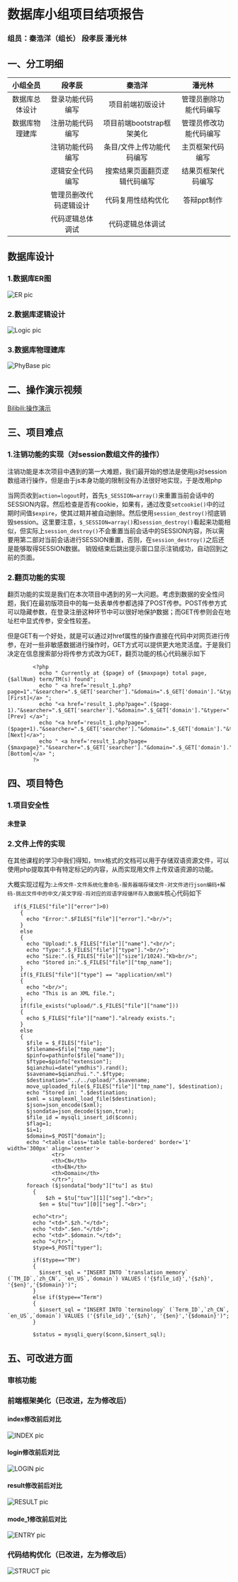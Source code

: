 # 数据库小组项目结项报告
### 组员：秦浩洋（组长） 段孝辰 潘光林

## 一、分工明细
| 小组全员   |  段孝辰  |  秦浩洋 | 潘光林|
|  :----:  | :----:  |  :----:  | :----:  |
| 数据库总体设计  | 登录功能代码编写 |项目前端初版设计|管理员删除功能代码编写|
| 数据库物理建库  | 注册功能代码编写 |项目前端bootstrap框架美化|管理员修改功能代码编写|
|                | 注销功能代码编写|条目/文件上传功能代码编写|主页框架代码编写|
|                | 逻辑安全代码编写|搜索结果页面翻页逻辑代码编写|结果页框架代码编写|
|                | 管理员删改代码逻辑设计|代码复用性结构优化|答辩ppt制作|
|                | 代码逻辑总体调试|代码逻辑总体调试||

## 数据库设计
### 1.数据库ER图
![ER pic](https://github.com/JayKay7812/Database-Theory/blob/master/小组项目/Source/img/ER.png)
### 2.数据库逻辑设计
![Logic pic](https://github.com/JayKay7812/Database-Theory/blob/master/小组项目/Source/img/Logic.png)
### 3.数据库物理建库
![PhyBase pic](https://github.com/JayKay7812/Database-Theory/blob/master/小组项目/Source/img/PhyBase.png)

## 二、操作演示视频
[Bilibili:操作演示](https://www.bilibili.com/video/BV1ca4y1e7M7/)

## 三、项目难点

### 1.注销功能的实现（对session数组文件的操作）

  注销功能是本次项目中遇到的第一大难题，我们最开始的想法是使用js对session数组进行操作，但是由于js本身功能的限制没有办法很好地实现，于是改用php

  当网页收到```action=logout```时，首先```$_SESSION=array()```来重置当前会话中的SESSION内容。然后检查是否有cookie，如果有，通过改变```setcookie()```中的过期时间值```$expire```，使其过期并被自动删除。然后使用```session_destroy()```彻底销毁session。这里要注意，```$_SESSION=array()```和```session_destroy()```看起来功能相似，但实际上```session_destroy()```不会重置当前会话中的SESSION内容，所以需要用第二部对当前会话进行SESSION重置，否则，在```session_destroy()```之后还是能够取得SESSION数据。
销毁结束后跳出提示窗口显示注销成功，自动回到之前的页面。


### 2.翻页功能的实现

  翻页功能的实现是我们在本次项目中遇到的另一大问题。考虑到数据的安全性问题，我们在最初版项目中的每一处表单传参都选择了POST传参。POST传参方式可以隐藏参数，在登录注册这种环节中可以很好地保护数据；而GET传参则会在地址栏中显式传参，安全性较差。

  但是GET有一个好处，就是可以通过对href属性的操作直接在代码中对网页进行传参，在对一些非敏感数据进行操作时，GET方式可以提供更大地灵活度。于是我们决定在信息搜索部分将传参方式改为GET，翻页功能的核心代码展示如下
```
        <?php
          echo " Currently at {$page} of {$maxpage} total page, {$allNum} term/TM(s) found";
          echo " <a href='result_1.php?page=1"."&searcher=".$_GET['searcher']."&domain=".$_GET['domain']."&typer=".$_GET['typer']."'>[First]</a> ";
          echo "<a href='result_1.php?page=".($page-1)."&searcher=".$_GET['searcher']."&domain=".$_GET['domain']."&typer=".$_GET['typer']."'>[Prev] </a>";
          echo "<a href='result_1.php?page=".($page+1)."&searcher=".$_GET['searcher']."&domain=".$_GET['domain']."&typer=".$_GET['typer']."'>[Next]</a>";
          echo " <a href='result_1.php?page={$maxpage}"."&searcher=".$_GET['searcher']."&domain=".$_GET['domain']."&typer=".$_GET['typer']."'>[Bottom]</a> ";
        ?>
```
## 四、项目特色
### 1.项目安全性
#### 未登录

### 2.文件上传的实现

在其他课程的学习中我们得知，tmx格式的文档可以用于存储双语资源文件，可以使用php提取其中有特定标记的内容，从而实现用文件上传双语资源的功能。

大概实现过程为:```上传文件-文件系统化重命名-服务器端存储文件-对文件进行json编码+解码-挑出文件中的中文/英文字段-将对应的双语字段循环存入数据库```核心代码如下
```
  if($_FILES["file"]["error"]>0)
    {
      echo "Error:".$FILES["file"]["error"]."<br/>";
    }
    else
    {
      echo "Upload:".$_FILES["file"]["name"]."<br/>";
      echo "Type:".$_FILES["file"]["type"]."<br/>";
      echo "Size:".($_FILES["file"]["size"]/1024)."Kb<br/>";
      echo "Stored in:".$_FILES["file"]["tmp_name"];
    }
    if($_FILES["file"]["type"] == "application/xml")
    {
      echo "<br/>";
      echo "This is an XML file.";
    }
    if(file_exists("upload/".$_FILES["file"]["name"]))
    {
      echo $_FILES["file"]["name"]."already exists.";
    }
    else
    {
      $file = $_FILES["file"];
      $filename=$file["tmp_name"];
      $pinfo=pathinfo($file["name"]);
      $ftype=$pinfo["extension"];
      $qianzhui=date("ymdhis").rand();
      $savename=$qianzhui.".".$ftype;
      $destination="../../upload/".$savename;
      move_uploaded_file($_FILES["file"]["tmp_name"], $destination);
      echo "Stored in: ".$destination;
      $xml = simplexml_load_file($destination);
      $json=json_encode($xml);
      $jsondata=json_decode($json,true);
      $file_id = mysqli_insert_id($conn);
      $flag=1;
      $i=1;
	  $domain=$_POST["domain"];
      echo "<table class='table table-bordered' border='1' width='300px' align='center'>
              <tr>
              <th>CN</th>
              <th>EN</th>
			  <th>Domain</th>
              </tr>";
      foreach ($jsondata["body"]["tu"] as $tu)
    	{
    		$zh = $tu["tuv"][1]["seg"]."<br>";
    	  $en = $tu["tuv"][0]["seg"]."<br>";

        echo"<tr>";
      	echo "<td>".$zh."</td>";
      	echo "<td>".$en."</td>";
		echo "<td>".$domain."</td>";
      	echo "</tr>";
        $type=$_POST["typer"];

        if($type=="TM")
        {
          $insert_sql = "INSERT INTO `translation_memory` (`TM_ID`,`zh_CN`, `en_US`,`domain`) VALUES ('{$file_id}','{$zh}', '{$en}','{$domain}')";
        }
        else if($type=="Term")
        {
          $insert_sql = "INSERT INTO `terminology` (`Term_ID`,`zh_CN`, `en_US`,`domain`) VALUES ('{$file_id}','{$zh}', '{$en}','{$domain}')";
        }

        $status = mysqli_query($conn,$insert_sql);
```
## 五、可改进方面
### 审核功能

### 前端框架美化（已改进，左为修改后）

#### index修改前后对比
![INDEX pic](https://github.com/JayKay7812/Database-Theory/blob/master/小组项目/Source/img/INDEX.png)

#### login修改前后对比
![LOGIN pic](https://github.com/JayKay7812/Database-Theory/blob/master/小组项目/Source/img/LOGIN.png)

#### result修改前后对比
![RESULT pic](https://github.com/JayKay7812/Database-Theory/blob/master/小组项目/Source/img/RESULT.png)

#### mode_1修改前后对比
![ENTRY pic](https://github.com/JayKay7812/Database-Theory/blob/master/小组项目/Source/img/ENTRY.png)


### 代码结构优化（已改进，左为修改后）
![STRUCT pic](https://github.com/JayKay7812/Database-Theory/blob/master/小组项目/Source/img/STRUCT.png)
